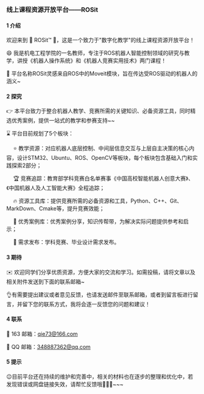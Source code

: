 ### 线上课程资源开放平台——ROSit



#### 1 介绍

欢迎来到 🎉 ROSit™ 🎉，这是一个致力于"数字化教学"的线上课程资源开放平台！

😄 我是机电工程学院的一名教师，专注于ROS机器人智能控制领域的研究与教学，讲授《机器人操作系统》和《机器人竞赛实用技术》两门课程！

💪 平台名称ROSit灵感来自ROS中的Moveit模块，旨在传达受ROS驱动的机器人的涵义~


#### 2 探究

👉 本平台致力于整合机器人教学、竞赛所需的关键知识、必备资源工具，同时精选优秀案例，提供一站式的教学和参赛支持~~

⌛️ 平台目前规划了5个板块：

  &emsp; ⭐ 教学资源：对应机器人底层控制、中间层信息交互与上层自主决策的核心内容，设计STM32、Ubuntu、ROS、OpenCV等板块，每个板块包含基础入门和实践探索2部分；

  &emsp; 🏆 竞赛追踪：教育部学科竞赛白名单赛事《中国高校智能机器人创意大赛》、《中国机器人及人工智能大赛》全程追踪；

  &emsp; 🔥 资源工具库：提供竞赛所需的必备资源和工具，Python、C++、Git、MarkDown、Cmake等，提升竞赛效能；

  &emsp; 💖 优秀案例库：优秀案例分享，知识传帮带，为解决实际问题提供参考和启示；

  &emsp; 🌈 需求发布：学科竞赛、毕业设计需求发布。



#### 3 期待

✉️ 欢迎同学们分享优质资源，方便大家的交流和学习。如需投稿，请将文章以及相关附件发送到下面的联系邮箱~

👌有需要提出建议或者意见反馈，也请发送邮件至联系邮箱，或者到留言板进行留言，并留下您的联系方式，我将会逐一反馈您的问题和建议！


#### 4 联系

📧 163 邮箱：qie73@166.com

📧 QQ 邮箱：348887362@qq.com


#### 5 提示

😉目前平台还在持续的维护和完善中，相关的材料也在逐步的整理和优化中，若发现错误或网盘链接失效，请帮忙反馈哦🚀🚀🚀~~~